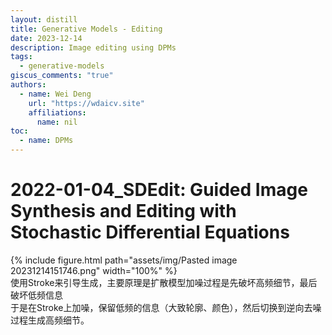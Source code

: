 ```yaml
---  
layout: distill  
title: Generative Models - Editing  
date: 2023-12-14  
description: Image editing using DPMs  
tags:  
  - generative-models  
giscus_comments: "true"  
authors:  
  - name: Wei Deng  
    url: "https://wdaicv.site"  
    affiliations:  
      name: nil  
toc:  
  - name: DPMs  
---  
```

# 2022-01-04_SDEdit: Guided Image Synthesis and Editing with Stochastic Differential Equations  
{% include figure.html path="assets/img/Pasted image 20231214151746.png" width="100%" %}  
使用Stroke来引导生成，主要原理是扩散模型加噪过程是先破坏高频细节，最后破坏低频信息  
于是在Stroke上加噪，保留低频的信息（大致轮廓、颜色），然后切换到逆向去噪过程生成高频细节。  
